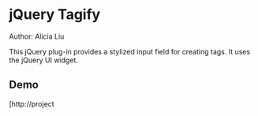 jQuery Tagify
=============
Author: Alicia Liu

This jQuery plug-in provides a stylized input field for creating tags. It uses the jQuery UI widget.

Demo
----
[http://project